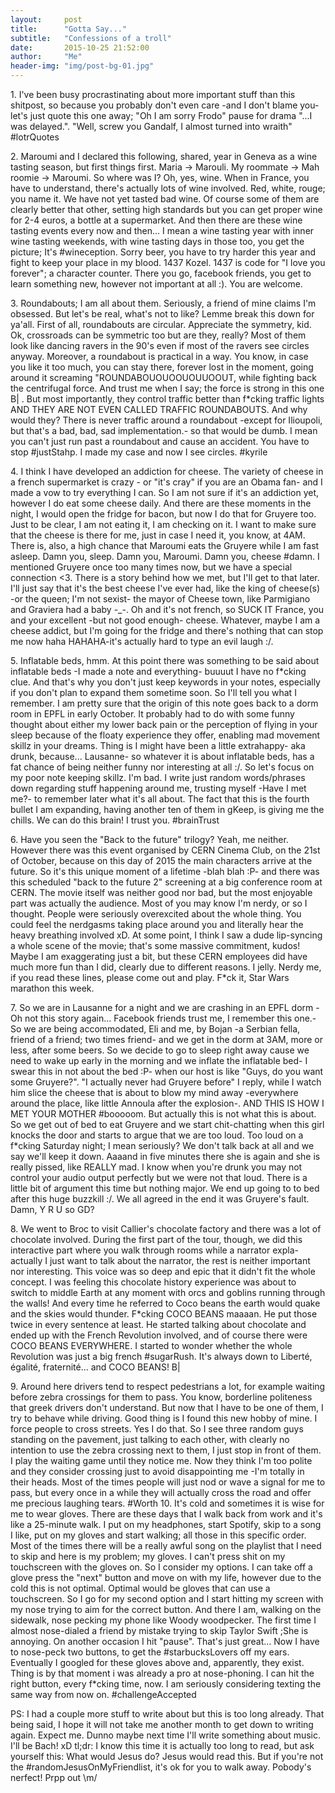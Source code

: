 ```yaml
---
layout:     post
title:      "Gotta Say..."
subtitle:   "Confessions of a troll"
date:       2015-10-25 21:52:00
author:     "Me"
header-img: "img/post-bg-01.jpg"
---
```


<p>
1. I've been busy procrastinating about more important stuff than this shitpost, so because you probably don't even care -and I don't blame you- let's just quote this one away; "Oh I am sorry Frodo" pause for drama "...I was delayed.". "Well, screw you Gandalf, I almost turned into wraith" #lotrQuotes </p>
<p>
2. Maroumi and I declared this following, shared, year in Geneva as a wine tasting season, but first things first. Maria -> Marouli. My roommate -> Mah roomie -> Maroumi. So where was I? Oh, yes, wine. When in France, you have to understand, there's actually lots of wine involved. Red, white, rouge; you name it. We have not yet tasted bad wine. Of course some of them are clearly better that other, setting high standards but you can get proper wine for 2-4 euros, a bottle at a supermarket. And then there are these wine tasting events every now and then... I mean a wine tasting year with inner wine tasting weekends, with wine tasting days in those too, you get the picture; It's #wineception. Sorry beer, you have to try harder this year and fight to keep your place in my blood. 1437 Kozel. 1437 is code for "I love you forever"; a character counter. There you go, facebook friends, you get to learn something new, however not important at all :). You are welcome.</p>
<p>
3. Roundabouts; I am all about them. Seriously, a friend of mine claims I'm obsessed. But let's be real, what's not to like? Lemme break this down for ya'all. First of all, roundabouts are circular. Appreciate the symmetry, kid. Ok, crossroads can be symmetric too but are they, really? Most of them look like dancing ravers in the 90's even if most of the ravers see circles anyway. Moreover, a roundabout is practical in a way. You know, in case you like it too much, you can stay there, forever lost in the moment, going around it screaming "ROUNDABOUOUOOUOUUOOUT, while fighting back the centrifugal force. And trust me when I say; the force is strong in this one  B| . But most importantly, they control traffic better than f*cking traffic lights AND THEY ARE NOT EVEN CALLED TRAFFIC ROUNDABOUTS. And why would they? There is never traffic around a roundabout -except for Ilioupoli, but that's a bad, bad, sad implementation.- so that would be dumb. I mean you can't just run past a roundabout and cause an accident. You have to stop #justStahp. I made my case and now I see circles. #kyrile</p>
<p>
4. I think I have developed an addiction for cheese. The variety of cheese in a french supermarket is crazy - or "it's cray" if you are an Obama fan- and I made a vow to try everything I can. So I am not sure if it's an addiction yet, however I do eat some cheese daily. And there are these moments in the night, I would open the fridge for bacon, but now I do that for Gruyere too. Just to be clear, I am not eating it, I am checking on it. I want to make sure that the cheese is there for me, just in case I need it, you know, at 4AM. There is, also, a high chance that Maroumi eats the Gruyere while I am fast asleep. Damn you, sleep. Damn you, Maroumi. Damn you, cheese #damn. I mentioned Gruyere once too many times now, but we have a special connection <3. There is a story behind how we met, but I'll get to that later. I'll just say that it's the best cheese I've ever had, like the king of cheese(s) -or the queen; I'm not sexist- the mayor of Cheese town, like Parmigiano and Graviera had a baby -_-. Oh and it's not french, so SUCK IT France, you and your excellent -but not good enough- cheese. Whatever, maybe I am a cheese addict, but I'm going for the fridge and there's nothing that can stop me now haha HAHAHA-it's actually hard to type an evil laugh :/.</p>
<p>
5. Inflatable beds, hmm. At this point there was something to be said about inflatable beds -I made a note and everything- buuuut I have no f*cking clue. And that's why you don't just keep keywords in your notes, especially if you don't plan to expand them sometime soon. So I'll tell you what I remember. I am pretty sure that the origin of this note goes back to a dorm room in EPFL in early October. It probably had to do with some funny thought about either my lower back pain or the perception of flying in your sleep because of the floaty experience they offer, enabling mad movement skillz in your dreams. Thing is I might have been a little extrahappy- aka drunk, because... Lausanne- so whatever it is about inflatable beds, has a fat chance of being neither funny nor interesting at all :/. So let's focus on my poor note keeping skillz. I'm bad. I write just random words/phrases down regarding stuff happening around me, trusting myself -Have I met me?- to remember later what it's all about. The fact that this is the fourth bullet I am expanding, having another ten of them in gKeep, is giving me the chills. We can do this brain! I trust you. #brainTrust</p>
<p>
6. Have you seen the "Back to the future" trilogy? Yeah, me neither. However there was this event organised by CERN Cinema Club, on the 21st of October, because on this day of 2015 the main characters arrive at the future. So it's this unique moment of a lifetime -blah blah :P- and there was this scheduled "back to the future 2" screening at a big conference room at CERN. The movie itself was neither good nor bad, but the most enjoyable part was actually the audience. Most of you may know I'm nerdy, or so I thought. People were seriously overexcited about the whole thing. You could feel the nerdgasms taking place around you and literally hear the heavy breathing involved xD. At some point, I think I saw a dude lip-syncing a whole scene of the movie; that's some massive commitment, kudos! Maybe I am exaggerating just a bit, but these CERN employees did have much more fun than I did, clearly due to different reasons. I jelly. Nerdy me, if you read these lines, please come out and play. F*ck it, Star Wars marathon this week.</p>
<p>
7. So we are in Lausanne for a night and we are crashing in an EPFL dorm -Oh not this story again... Facebook friends trust me, I remember this one.- So we are being accommodated, Eli and me, by Bojan -a Serbian fella, friend of a friend; two times friend- and we get in the dorm at 3AM, more or less, after some beers. So we decide to go to sleep right away cause we need to wake up early in the morning and we inflate the inflatable bed- I swear this in not about the bed :P- when our host is like "Guys, do you want some Gruyere?". "I actually never had Gruyere before" I reply, while I watch him slice the cheese that is about to blow my mind away -everywhere around the place, like little Annoula after the explosion-. AND THIS IS HOW I MET YOUR MOTHER #booooom. But actually this is not what this is about. So we get out of bed to eat Gruyere and we start chit-chatting when this girl knocks the door and starts to argue that we are too loud. Too loud on a f*cking Saturday night; I mean seriously? We don't talk back at all and we say we'll keep it down. Aaaand in five minutes there she is again and she is really pissed, like REALLY mad. I know when you're drunk you may not control your audio output perfectly but we were not that loud. There is a little bit of argument this time but nothing major. We end up going to to bed after this huge buzzkill :/. We all agreed in the end it was Gruyere's fault. Damn, Y R U so GD?</p>
<p>
8. We went to Broc to visit Callier's chocolate factory and there was a lot of chocolate involved. During the first part of the tour, though, we did this interactive part where you walk through rooms while a narrator expla- actually I just want to talk about the narrator, the rest is neither important nor interesting. This voice was so deep and epic that it didn't fit the whole concept. I was feeling this chocolate history experience was about to switch to middle Earth at any moment with orcs and goblins running through the walls! And every time he referred to Coco beans the earth would quake and the skies would thunder. F*cking COCO BEANS maaaan. He put those twice in every sentence at least. He started talking about chocolate and ended up with the French Revolution involved, and of course there were COCO BEANS EVERYWHERE. I started to wonder whether the whole Revolution was just a big french #sugarRush. It's always down to Liberté, égalité, fraternité... and COCO BEANS! B|</p>
<p>
9. Around here drivers tend to respect pedestrians a lot, for example waiting before zebra crossings for them to pass. You know, borderline politeness that greek drivers don't understand. But now that I have to be one of them, I try to behave while driving. Good thing is I found this new hobby of mine. I force people to cross streets. Yes I do that. So I see three random guys standing on the pavement, just talking to each other, with clearly no intention to use the zebra crossing next to them, I just stop in front of them. I play the waiting game until they notice me. Now they think I'm too polite and they consider crossing just to avoid disappointing me -I'm totally in their heads. Most of the times people will just nod or wave a signal for me to pass, but every once in a while they will actually cross the road and offer me precious laughing tears. #Worth
10. It's cold and sometimes it is wise for me to wear gloves. There are these days that I walk back from work and it's like a 25-minute walk. I put on my headphones, start Spotify, skip to a song I like, put on my gloves and start walking; all those in this specific order. Most of the times there will be a really awful song on the playlist that I need to skip and here is my problem; my gloves. I can't press shit on my touchscreen with the gloves on. So I consider my options. I can take off a glove press the "next" button and move on with my life, however due to the cold this is not optimal. Optimal would be gloves that can use a touchscreen. So I go for my second option and I start hitting my screen with my nose trying to aim for the correct button. And there I am, walking on the sidewalk, nose pecking my phone like Woody woodpecker. The first time I almost nose-dialed a friend by mistake trying to skip Taylor Swift ;She is annoying. On another occasion I hit "pause". That's just great... Now I have to nose-peck two buttons, to get the #starbucksLovers off my ears. Eventually I googled for these gloves above and, apparently, they exist. Thing is by that moment i was already a pro at nose-phoning. I can hit the right button, every f*cking time, now. I am seriously considering texting the same way from now on. #challengeAccepted</p>
<p>
PS: I had a couple more stuff to write about but this is too long already. That being said, I hope it will not take me another month to get down to writing again. Expect me. Dunno maybe next time I'll write something about music. I'll be Bach! xD
tl;dr: I know this time it is actually too long to read, but ask yourself this: What would Jesus do? Jesus would read this. But if you're not the #randomJesusOnMyFriendlist, it's ok for you to walk away. Pobody's nerfect!
Prpp out \m/ </p>
